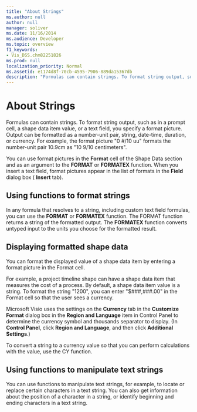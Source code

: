 ```yaml
---
title: "About Strings"
ms.author: null
author: null
manager: soliver
ms.date: 11/16/2014
ms.audience: Developer
ms.topic: overview
f1_keywords:
- Vis_DSS.chm82251826
ms.prod: null
localization_priority: Normal
ms.assetid: e1174d8f-70cb-4595-7906-889da15367db
description: "Formulas can contain strings. To format string output, such as in a prompt cell, a shape data item value, or a text field, you specify a format picture. Output can be formatted as a number-unit pair, string, date-time, duration, or currency. For example, the format picture0 #/10 uuformats the number-unit pair 10.9cm as10 9/10 centimeters."
---
```


# About Strings

Formulas can contain strings. To format string output, such as in a prompt cell, a shape data item value, or a text field, you specify a format picture. Output can be formatted as a number-unit pair, string, date-time, duration, or currency. For example, the format picture "0 #/10 uu" formats the number-unit pair 10.9cm as "10 9/10 centimeters".
  
You can use format pictures in the **Format** cell of the Shape Data section and as an argument to the **FORMAT** or **FORMATEX** function. When you insert a text field, format pictures appear in the list of formats in the **Field** dialog box ( **Insert** tab). 
  
## Using functions to format strings

In any formula that resolves to a string, including custom text field formulas, you can use the **FORMAT** or **FORMATEX** function. The FORMAT function returns a string of the formatted output. The **FORMATEX** function converts untyped input to the units you choose for the formatted result. 
  
## Displaying formatted shape data

You can format the displayed value of a shape data item by entering a format picture in the Format cell.
  
For example, a project timeline shape can have a shape data item that measures the cost of a process. By default, a shape data item value is a string. To format the string "1200", you can enter "$###,###.00" in the Format cell so that the user sees a currency.
  
Microsoft Visio uses the settings on the **Currency** tab in the **Customize Format** dialog box in the **Region and Language** item in Control Panel to determine the currency symbol and thousands separator to display. (In **Control Panel**, click **Region and Language**, and then click **Additional Settings**.)
  
To convert a string to a currency value so that you can perform calculations with the value, use the CY function.
  
## Using functions to manipulate text strings

You can use functions to manipulate text strings, for example, to locate or replace certain characters in a text string. You can also get information about the position of a character in a string, or identify beginning and ending characters in a text string. 
  

